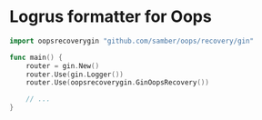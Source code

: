 # Logrus formatter for Oops

```go
import oopsrecoverygin "github.com/samber/oops/recovery/gin"

func main() {
	router = gin.New()
	router.Use(gin.Logger())
	router.Use(oopsrecoverygin.GinOopsRecovery())

    // ...
}
```
